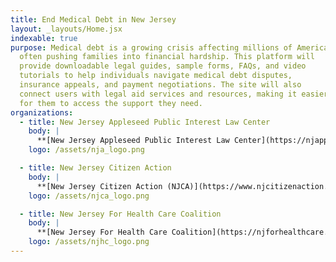 ```yaml
---
title: End Medical Debt in New Jersey
layout: _layouts/Home.jsx
indexable: true
purpose: Medical debt is a growing crisis affecting millions of Americans,
  often pushing families into financial hardship. This platform will
  provide downloadable legal guides, sample forms, FAQs, and video
  tutorials to help individuals navigate medical debt disputes,
  insurance appeals, and payment negotiations. The site will also
  connect users with legal aid services and resources, making it easier
  for them to access the support they need.
organizations:
  - title: New Jersey Appleseed Public Interest Law Center
    body: |
      **[New Jersey Appleseed Public Interest Law Center](https://njappleseed.org/)** is a nonprofit legal advocacy organization working to drive systemic change through the law. Founded in the late 1990s and rooted in a national network inspired by consumer advocate Ralph Nader and civil rights attorney Arthur Kinoy, NJ Appleseed focuses on law-based solutions—ranging from litigation and legislation to education and coalition-building. Its core advocacy areas include Empowering Voters, Health Care, Government & Corporate Accountability, and Community and Environmental Health. With a small staff, NJ Appleseed is highly effective, partnering with other public interest groups and coalitions to promote justice and equity throughout New Jersey.
    logo: /assets/nja_logo.png

  - title: New Jersey Citizen Action
    body: |
      **[New Jersey Citizen Action (NJCA)](https://www.njcitizenaction.org/)** is a statewide coalition and grassroots organization that fights for social, racial, and economic justice for all. NJCA combines political advocacy, electoral campaigns, public outreach, and community empowerment programs to make a real difference in the lives of everyday New Jerseyans. With this comprehensive approach, the organization addresses systemic and institutional issues as well as the pressing needs and interests of low- and moderate-income individuals across the state.
    logo: /assets/njca_logo.png

  - title: New Jersey For Health Care Coalition
    body: |
      **[New Jersey For Health Care Coalition](https://njforhealthcare.org/)** is dedicated to common sense, consumer friendly solutions to ensure every New Jerseyan can get the health care they need, when they need it, and at a price they can afford.  The coalition came together in 2008 to address the crisis of a lack of quality, affordable and accessible health coverage for our residents. Since its inception, the coalition has distinguished itself as the leading voice for consumers in federal and state health care reform efforts. Member organizations represent over two million New Jerseyans and include allied patient advocates, community and faith-based groups, labor, racial justice advocates, research and policy organizations, child, senior and women’s advocacy groups, and social service providers. Together the coalition has won important victories that have expanded coverage, increased protections and helped lower costs for patients and consumers.
    logo: /assets/njhc_logo.png
---
```

